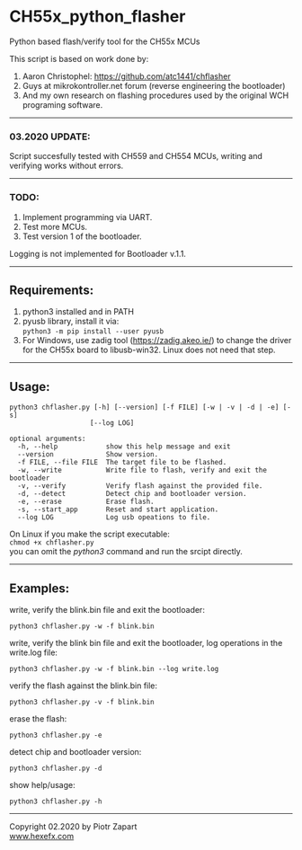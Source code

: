 # CH55x_python_flasher
Python based flash/verify tool for the CH55x MCUs

This script is based on work done by:
1. Aaron Christophel: https://github.com/atc1441/chflasher  
2. Guys at mikrokontroller.net forum (reverse engineering the bootloader)  
3. And my own research on flashing procedures used by the original WCH programing software. 
___
### 03.2020 UPDATE:  
Script succesfully tested with CH559 and CH554 MCUs, writing and verifying works without errors.  
___
### TODO:
1. Implement programming via UART.
2. Test more MCUs.   
3. Test version 1 of the bootloader.  
    
Logging is not implemented for Bootloader v.1.1.  

___
## Requirements:  
1. python3 installed and in PATH
2. pyusb library, install it via:  
   ```python3 -m pip install --user pyusb ```
3. For Windows, use zadig tool (https://zadig.akeo.ie/) to change the driver for the CH55x board to libusb-win32. Linux does not need that step.  

___
## Usage:

```
python3 chflasher.py [-h] [--version] [-f FILE] [-w | -v | -d | -e] [-s]
                    [--log LOG]

optional arguments:
  -h, --help            show this help message and exit
  --version             Show version.
  -f FILE, --file FILE  The target file to be flashed.
  -w, --write           Write file to flash, verify and exit the bootloader
  -v, --verify          Verify flash against the provided file.
  -d, --detect          Detect chip and bootloader version.
  -e, --erase           Erase flash.
  -s, --start_app       Reset and start application.
  --log LOG             Log usb opeations to file.
```
On Linux if you make the script executable:  
```chmod +x chflasher.py```  
you can omit the _python3_ command and run the srcipt directly.  


___
## Examples:

write, verify the blink.bin file and exit the bootloader:  

```python3 chflasher.py -w -f blink.bin```  

write, verify the blink bin file and exit the bootloader, log operations in the write.log file:

```python3 chflasher.py -w -f blink.bin --log write.log```  

verify the flash against the blink.bin file:  

```python3 chflasher.py -v -f blink.bin```   

erase the flash:  

```python3 chflasher.py -e```  

detect chip and bootloader version:  

```python3 chflasher.py -d```  

show help/usage:  

```python3 chflasher.py -h```  

___

Copyright 02.2020 by Piotr Zapart  
www.hexefx.com

